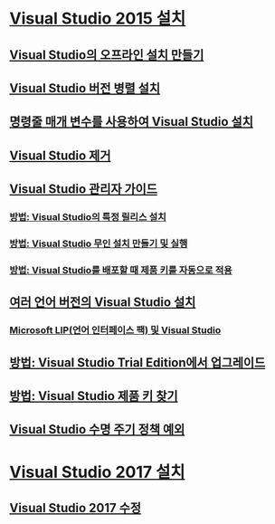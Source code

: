 # [Visual Studio 2015 설치](install-visual-studio-2015.md)
## [Visual Studio의 오프라인 설치 만들기](create-an-offline-installation-of-visual-studio.md)
## [Visual Studio 버전 병렬 설치](install-visual-studio-versions-side-by-side.md)
## [명령줄 매개 변수를 사용하여 Visual Studio 설치](use-command-line-parameters-to-install-visual-studio.md)
## [Visual Studio 제거](uninstall-visual-studio.md)
## [Visual Studio 관리자 가이드](visual-studio-administrator-guide.md)
### [방법: Visual Studio의 특정 릴리스 설치](how-to-install-a-specific-release-of-visual-studio.md)
### [방법: Visual Studio 무인 설치 만들기 및 실행](how-to-create-and-run-an-unattended-installation-of-visual-studio.md)
### [방법: Visual Studio를 배포할 때 제품 키를 자동으로 적용](how-to-automatically-apply-product-keys-when-deploying-visual-studio.md)
## [여러 언어 버전의 Visual Studio 설치](install-multiple-language-versions-of-visual-studio.md)
### [Microsoft LIP(언어 인터페이스 팩) 및 Visual Studio](microsoft-language-interface-packs-lips-and-visual-studio.md)
## [방법: Visual Studio Trial Edition에서 업그레이드](how-to-upgrade-from-a-trial-edition-of-visual-studio.md)
## [방법: Visual Studio 제품 키 찾기](how-to-locate-the-visual-studio-product-key.md)
## [Visual Studio 수명 주기 정책 예외](visual-studio-lifecycle-policy-exceptions.md)
# [Visual Studio 2017 설치](install-visual-studio-15-preview-5.md)
## [Visual Studio 2017 수정](modify-visual-studio-15-preview-5.md)
